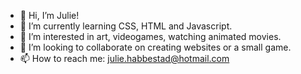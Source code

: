 - 👋 Hi, I’m Julie!
- 🌱 I’m currently learning CSS, HTML and Javascript.
- 👀 I’m interested in art, videogames, watching animated movies.
- 💞️ I’m looking to collaborate on creating websites or a small game. 
- 📫 How to reach me: julie.habbestad@hotmail.com

<!---
juliehabb/juliehabb is a ✨ special ✨ repository because its `README.md` (this file) appears on your GitHub profile.
You can click the Preview link to take a look at your changes.
--->
